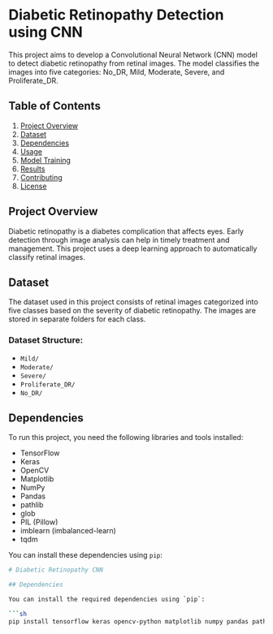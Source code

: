 # Diabetic Retinopathy Detection using CNN

This project aims to develop a Convolutional Neural Network (CNN) model to detect diabetic retinopathy from retinal images. The model classifies the images into five categories: No_DR, Mild, Moderate, Severe, and Proliferate_DR. 

## Table of Contents
1. [Project Overview](#project-overview)
2. [Dataset](#dataset)
3. [Dependencies](#dependencies)
4. [Usage](#usage)
5. [Model Training](#model-training)
6. [Results](#results)
7. [Contributing](#contributing)
8. [License](#license)

## Project Overview
Diabetic retinopathy is a diabetes complication that affects eyes. Early detection through image analysis can help in timely treatment and management. This project uses a deep learning approach to automatically classify retinal images.

## Dataset
The dataset used in this project consists of retinal images categorized into five classes based on the severity of diabetic retinopathy. The images are stored in separate folders for each class.

### Dataset Structure:
- `Mild/`
- `Moderate/`
- `Severe/`
- `Proliferate_DR/`
- `No_DR/`

## Dependencies
To run this project, you need the following libraries and tools installed:

- TensorFlow
- Keras
- OpenCV
- Matplotlib
- NumPy
- Pandas
- pathlib
- glob
- PIL (Pillow)
- imblearn (imbalanced-learn)
- tqdm

You can install these dependencies using `pip`:
```sh
# Diabetic Retinopathy CNN

## Dependencies

You can install the required dependencies using `pip`:

```sh
pip install tensorflow keras opencv-python matplotlib numpy pandas pathlib glob pillow imbalanced-learn tqdm
